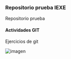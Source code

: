  ### Repositorio prueba IEXE 

Repositorio prueba 

#### Actividades GIT 

Ejercicios de git 

![imagen](https://user-images.githubusercontent.com/46507580/143783223-d2c4be2f-a68d-43dc-a1d4-bc5141264fbd.png)

